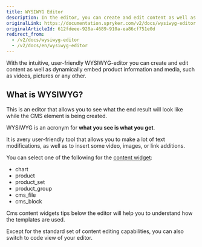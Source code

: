 ```yaml
---
title: WYSIWYG Editor
description: In the editor, you can create and edit content as well as dynamically embed product information and media, such as videos, pictures or any other.
originalLink: https://documentation.spryker.com/v2/docs/wysiwyg-editor
originalArticleId: 612fdeee-928a-4689-910a-ea86cf751e0d
redirect_from:
  - /v2/docs/wysiwyg-editor
  - /v2/docs/en/wysiwyg-editor
---
```


With the intuitive, user-friendly WYSIWYG-editor you can create and edit content as well as dynamically embed product information and media, such as videos, pictures or any other.

<!-- ../../resources/images/cms/wysiwyg_gif.gif -->

## What is WYSIWYG?
This is an editor that allows you to see what the end result will look like while the CMS element is being created.

WYSIWYG is an acronym for **what you see is what you get**.

It is avery user-friendly tool that allows you to make a lot of text modifications, as well as to insert some video, images, or link additions.

You can select one of the following for the [content widget](/docs/scos/dev/features/201903.0/cms/cms-widget/cms-widget-overview.html):

* chart
* product
* product_set
* product_group
* cms_file
* cms_block

Cms content widgets tips below the editor will help you to understand how the templates are used.

Except for the standard set of content editing capabilities, you can also switch to code view of your editor.
